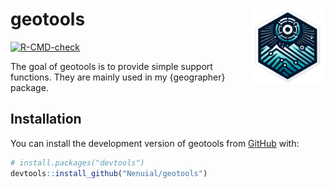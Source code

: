 # geotools <img src="man/figures/logo.png" width="120" align="right"/>

<!-- badges: start -->
[![R-CMD-check](https://github.com/Nenuial/geotools/actions/workflows/R-CMD-check.yaml/badge.svg)](https://github.com/Nenuial/geotools/actions/workflows/R-CMD-check.yaml)
<!-- badges: end -->

The goal of geotools is to provide simple support functions. They are mainly used in my {geographer} package.

## Installation

You can install the development version of geotools from [GitHub](https://github.com/) with:

``` r
# install.packages("devtools")
devtools::install_github("Nenuial/geotools")
```

